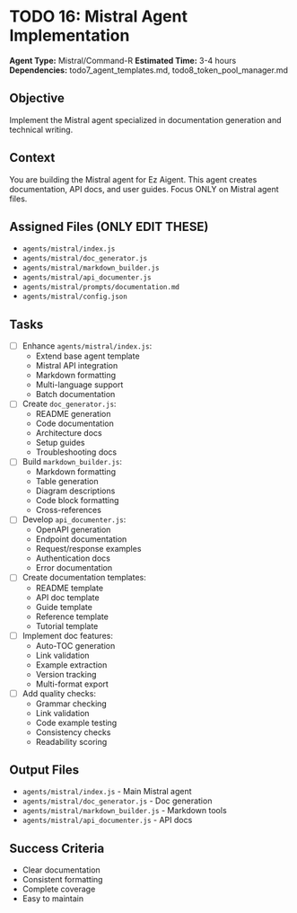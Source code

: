 # TODO 16: Mistral Agent Implementation
**Agent Type:** Mistral/Command-R
**Estimated Time:** 3-4 hours
**Dependencies:** todo7_agent_templates.md, todo8_token_pool_manager.md

## Objective
Implement the Mistral agent specialized in documentation generation and technical writing.

## Context
You are building the Mistral agent for Ez Aigent. This agent creates documentation, API docs, and user guides. Focus ONLY on Mistral agent files.

## Assigned Files (ONLY EDIT THESE)
- `agents/mistral/index.js`
- `agents/mistral/doc_generator.js`
- `agents/mistral/markdown_builder.js`
- `agents/mistral/api_documenter.js`
- `agents/mistral/prompts/documentation.md`
- `agents/mistral/config.json`

## Tasks
- [ ] Enhance `agents/mistral/index.js`:
  - Extend base agent template
  - Mistral API integration
  - Markdown formatting
  - Multi-language support
  - Batch documentation
- [ ] Create `doc_generator.js`:
  - README generation
  - Code documentation
  - Architecture docs
  - Setup guides
  - Troubleshooting docs
- [ ] Build `markdown_builder.js`:
  - Markdown formatting
  - Table generation
  - Diagram descriptions
  - Code block formatting
  - Cross-references
- [ ] Develop `api_documenter.js`:
  - OpenAPI generation
  - Endpoint documentation
  - Request/response examples
  - Authentication docs
  - Error documentation
- [ ] Create documentation templates:
  - README template
  - API doc template
  - Guide template
  - Reference template
  - Tutorial template
- [ ] Implement doc features:
  - Auto-TOC generation
  - Link validation
  - Example extraction
  - Version tracking
  - Multi-format export
- [ ] Add quality checks:
  - Grammar checking
  - Link validation
  - Code example testing
  - Consistency checks
  - Readability scoring

## Output Files
- `agents/mistral/index.js` - Main Mistral agent
- `agents/mistral/doc_generator.js` - Doc generation
- `agents/mistral/markdown_builder.js` - Markdown tools
- `agents/mistral/api_documenter.js` - API docs

## Success Criteria
- Clear documentation
- Consistent formatting
- Complete coverage
- Easy to maintain